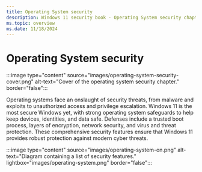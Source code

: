 ```yaml
---
title: Operating System security
description: Windows 11 security book - Operating System security chapter.
ms.topic: overview
ms.date: 11/18/2024
---
```


# Operating System security

:::image type="content" source="images/operating-system-security-cover.png" alt-text="Cover of the operating system security chapter." border="false":::

Operating systems face an onslaught of security threats, from malware and exploits to unauthorized access and privilege escalation. Windows 11 is the most secure Windows yet, with strong operating system safeguards to help keep devices, identities, and data safe. Defenses include a trusted boot process, layers of encryption, network security, and virus and threat protection. These comprehensive security features ensure that Windows 11 provides robust protection against modern cyber threats.

:::image type="content" source="images/operating-system-on.png" alt-text="Diagram containing a list of security features." lightbox="images/operating-system.png" border="false":::
